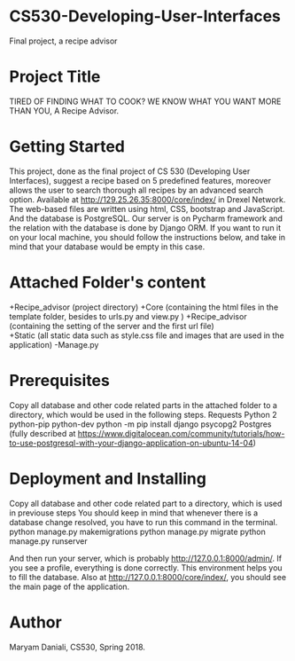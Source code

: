 # CS530-Developing-User-Interfaces
Final project, a recipe advisor

# Project Title 
TIRED OF FINDING WHAT TO COOK? WE KNOW WHAT YOU WANT MORE THAN YOU, A Recipe Advisor. 

# Getting Started 
This project, done as the final project of CS 530 (Developing User Interfaces), suggest a recipe based on 5 predefined features, moreover allows the user to search thorough all recipes by an advanced search option. Available at  http://129.25.26.35:8000/core/index/ in Drexel Network. 
The web-based files are written using html, CSS, bootstrap and JavaScript. And the database is PostgreSQL. Our server is on Pycharm framework and the relation with the database is done by Django ORM. 
If you want to run it on your local machine, you should follow the instructions below, and take in mind that your database would be empty in this case.  

# Attached Folder's content 
+Recipe_advisor (project directory) 
+Core (containing the html files in the template folder, besides to urls.py and view.py ) 
+Recipe_advisor (containing the setting of the server and the first url file)  
+Static (all static data such as style.css file and images that are used in the application) 
-Manage.py 

# Prerequisites 
Copy all database and other code related parts in the attached folder to a directory, which would be used in the following steps.
Requests 
Python 2 
python-pip 
python-dev 
python -m pip install django psycopg2 
Postgres  
(fully described at https://www.digitalocean.com/community/tutorials/how-to-use-postgresql-with-your-django-application-on-ubuntu-14-04) 

# Deployment and Installing 
Copy all database and other code related part to a directory, which is used in previouse steps 
You should keep in mind that whenever there is a database change resolved, you have to run this command in the terminal. 
python manage.py makemigrations 
python manage.py migrate 
python manage.py runserver 

And then run your server, which is probably http://127.0.0.1:8000/admin/. If you see a profile, everything is done correctly. This environment helps you to fill the database. 
Also at http://127.0.0.1:8000/core/index/, you should see the main page of the application. 

# Author 
Maryam Daniali, CS530, Spring 2018. 

 
